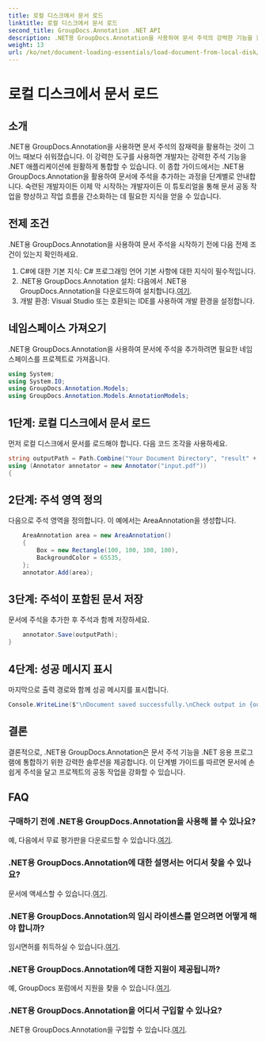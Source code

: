 ```yaml
---
title: 로컬 디스크에서 문서 로드
linktitle: 로컬 디스크에서 문서 로드
second_title: GroupDocs.Annotation .NET API
description: .NET용 GroupDocs.Annotation을 사용하여 문서 주석의 강력한 기능을 활용해 보세요. 주석 기능을 .NET 애플리케이션에 원활하게 통합합니다.
weight: 13
url: /ko/net/document-loading-essentials/load-document-from-local-disk/
---
```


# 로컬 디스크에서 문서 로드

## 소개
.NET용 GroupDocs.Annotation을 사용하면 문서 주석의 잠재력을 활용하는 것이 그 어느 때보다 쉬워졌습니다. 이 강력한 도구를 사용하면 개발자는 강력한 주석 기능을 .NET 애플리케이션에 원활하게 통합할 수 있습니다. 이 종합 가이드에서는 .NET용 GroupDocs.Annotation을 활용하여 문서에 주석을 추가하는 과정을 단계별로 안내합니다. 숙련된 개발자이든 이제 막 시작하는 개발자이든 이 튜토리얼을 통해 문서 공동 작업을 향상하고 작업 흐름을 간소화하는 데 필요한 지식을 얻을 수 있습니다.
## 전제 조건
.NET용 GroupDocs.Annotation을 사용하여 문서 주석을 시작하기 전에 다음 전제 조건이 있는지 확인하세요.
1. C#에 대한 기본 지식: C# 프로그래밍 언어 기본 사항에 대한 지식이 필수적입니다.
2. .NET용 GroupDocs.Annotation 설치: 다음에서 .NET용 GroupDocs.Annotation을 다운로드하여 설치합니다.[여기](https://releases.groupdocs.com/annotation/net/).
3. 개발 환경: Visual Studio 또는 호환되는 IDE를 사용하여 개발 환경을 설정합니다.

## 네임스페이스 가져오기
.NET용 GroupDocs.Annotation을 사용하여 문서에 주석을 추가하려면 필요한 네임스페이스를 프로젝트로 가져옵니다.
```csharp
using System;
using System.IO;
using GroupDocs.Annotation.Models;
using GroupDocs.Annotation.Models.AnnotationModels;
```

## 1단계: 로컬 디스크에서 문서 로드
먼저 로컬 디스크에서 문서를 로드해야 합니다. 다음 코드 조각을 사용하세요.
```csharp
string outputPath = Path.Combine("Your Document Directory", "result" + Path.GetExtension("input.pdf"));
using (Annotator annotator = new Annotator("input.pdf"))
{
```
## 2단계: 주석 영역 정의
다음으로 주석 영역을 정의합니다. 이 예에서는 AreaAnnotation을 생성합니다.
```csharp
    AreaAnnotation area = new AreaAnnotation()
    {
        Box = new Rectangle(100, 100, 100, 100),
        BackgroundColor = 65535,
    };
    annotator.Add(area);
```
## 3단계: 주석이 포함된 문서 저장
문서에 주석을 추가한 후 주석과 함께 저장하세요.
```csharp
    annotator.Save(outputPath);
}
```
## 4단계: 성공 메시지 표시
마지막으로 출력 경로와 함께 성공 메시지를 표시합니다.
```csharp
Console.WriteLine($"\nDocument saved successfully.\nCheck output in {outputPath}.");
```

## 결론
결론적으로, .NET용 GroupDocs.Annotation은 문서 주석 기능을 .NET 응용 프로그램에 통합하기 위한 강력한 솔루션을 제공합니다. 이 단계별 가이드를 따르면 문서에 손쉽게 주석을 달고 프로젝트의 공동 작업을 강화할 수 있습니다.
## FAQ
### 구매하기 전에 .NET용 GroupDocs.Annotation을 사용해 볼 수 있나요?
 예, 다음에서 무료 평가판을 다운로드할 수 있습니다.[여기](https://releases.groupdocs.com/).
### .NET용 GroupDocs.Annotation에 대한 설명서는 어디서 찾을 수 있나요?
 문서에 액세스할 수 있습니다.[여기](https://tutorials.groupdocs.com/annotation/net/).
### .NET용 GroupDocs.Annotation의 임시 라이센스를 얻으려면 어떻게 해야 합니까?
 임시면허를 취득하실 수 있습니다.[여기](https://purchase.groupdocs.com/temporary-license/).
### .NET용 GroupDocs.Annotation에 대한 지원이 제공됩니까?
 예, GroupDocs 포럼에서 지원을 찾을 수 있습니다.[여기](https://forum.groupdocs.com/c/annotation/10).
### .NET용 GroupDocs.Annotation을 어디서 구입할 수 있나요?
 .NET용 GroupDocs.Annotation을 구입할 수 있습니다.[여기](https://purchase.groupdocs.com/buy).